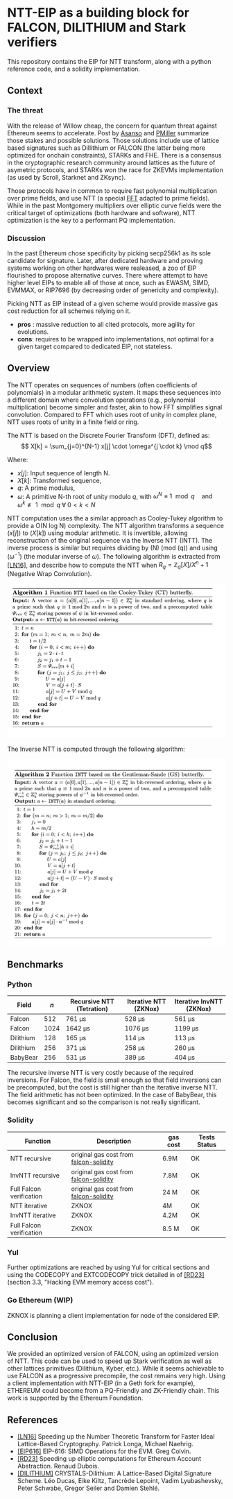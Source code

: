 # NTT-EIP as a building block for FALCON, DILITHIUM and Stark verifiers

This repository contains the EIP for NTT transform, along with a python reference code, and a solidity implementation.

## Context 

### The threat
With the release of Willow cheap, the concern for quantum threat against Ethereum seems to accelerate. Post by [Asanso](https://ethresear.ch/t/so-you-wanna-post-quantum-ethereum-transaction-signature/21291) and [PMiller](https://ethresear.ch/t/tidbits-of-post-quantum-eth/21296) summarize those stakes and possible solutions. Those solutions include use of lattice based signatures such as Dillithium or FALCON (the latter being more optimized for onchain constraints), STARKs and FHE. There is a consensus in the cryptographic research community around lattices as the future of asymetric protocols, and STARKs won the race for ZKEVMs implementation (as used by Scroll, Starknet and ZKsync).

Those protocols have in common to require fast polynomial multiplication over prime fields, and use NTT (a special [FFT](https://vitalik.eth.limo/general/2019/05/12/fft.html) adapted to prime fields). While in the past Montgomery multipliers over elliptic curve fields were the critical target of optimizations (both hardware and software), NTT optimization is the key to a performant PQ implementation.

### Discussion

In the past Ethereum chose specificity by picking secp256k1 as its sole candidate for signature. Later, after dedicated hardware and proving systems working on other hardwares were realeased, a zoo of EIP flourished to propose alternative curves. There where attempt to have higher level EIPs to enable all of those at once, such as EWASM, SIMD, EVMMAX,  or RIP7696 (by decreasing order of genericity and complexity).

Picking NTT as EIP instead of a given scheme would provide massive gas cost reduction for all schemes relying on it.
- **pros** : massive reduction to all cited protocols, more agility for evolutions.
- **cons**:  requires to be wrapped into  implementations, not optimal for a given target compared to dedicated EIP, not stateless.

## Overview

The NTT operates on sequences of numbers (often coefficients of polynomials) in a modular arithmetic system. It maps these sequences into a different domain where convolution operations (e.g., polynomial multiplication) become simpler and faster, akin to how FFT simplifies signal convolution. Compared to FFT which uses root of unity in complex plane, NTT uses roots of unity in a finite field or ring. 

The NTT is based on the Discrete Fourier Transform (DFT), defined as:
$$
X[k] = \sum_{j=0}^{N-1} x[j] \cdot \omega^{j \cdot k} \mod q$$

Where:
- $x[j]$: Input sequence of length N.
- $X[k]$: Transformed sequence,
- $q$: A prime modulus,
- $\omega$: A primitive N-th root of unity modulo $q$, with
$\omega^N \equiv 1 \mod q \quad \text{and} \quad \omega^k \not\equiv 1 \mod q \; \forall \; 0 < k < N$

NTT computation uses the a similar approach as Cooley-Tukey algorithm to provide a O(N log N) complexity. The NTT algorithm transforms a sequence $(x[j])$ to $(X[k])$ using modular arithmetic. It is invertible, allowing reconstruction of the original sequence via the Inverse NTT (INTT). The inverse process is similar but requires dividing by \(N\) (mod \(q\)) and using $(\omega^{-1}$) (the modular inverse of $\omega$). The following algorithm is extracted from 
[[LN16]](https://eprint.iacr.org/2016/504.pdf), and describe how to compute the NTT when $R_q= \mathbb{Z}_q[X]/X^n+1$ (Negative Wrap Convolution).

![alt text](image.png)

The Inverse NTT is computed through the following algorithm:

![alt text](image-1.png)

## Benchmarks

### Python

| Field | $n$ | Recursive NTT (Tetration) | Iterative NTT (ZKNox) | Iterative InvNTT (ZKNox)|
|-|-|-|-|-|
|Falcon   | 512  | 761 μs  | 528 μs  | 561 μs  |
|Falcon   | 1024 | 1642 μs | 1076 μs | 1199 μs |
|Dilithium| 128  | 165 μs  | 114 μs  | 113 μs  |
|Dilithium| 256  | 371 μs  | 258 μs  | 260 μs  |
|BabyBear | 256  | 531 μs  | 389 μs  | 404 μs  |

The recursive inverse NTT is very costly because of the required inversions. For Falcon, the field is small enough so that field inversions can be precomputed, but the cost is still higher than the iterative inverse NTT.
The field arithmetic has not been optimized. In the case of BabyBear, this becomes significant and so the comparison is not really significant.

### Solidity


| Function                   | Description               | gas cost | Tests Status |
|------------------------|---------------------|---------------------|---------------------|
| NTT recursive       | original gas cost from [falcon-solidity](https://github.com/Tetration-Lab/falcon-solidity/blob/main/src/Falcon.sol)         | 6.9M | OK|
| InvNTT recursive          | original gas cost from [falcon-solidity](https://github.com/Tetration-Lab/falcon-solidity/blob/main/src/Falcon.sol)  | 7.8M | OK|
| Full Falcon verification         | original gas cost from [falcon-solidity](https://github.com/Tetration-Lab/falcon-solidity/blob/main/src/Falcon.sol)  | 24 M| OK|
| NTT iterative      | ZKNOX  |  4M | OK|
|  InvNTT iterative       | ZKNOX | 4.2M | OK|
| Full Falcon verification          | ZKNOX  | 8.5 M| OK|


### Yul


Further optimizations are reached by using Yul for critical sections and using the CODECOPY and EXTCODECOPY trick detailed in of [[RD23]](https://eprint.iacr.org/2023/939.pdf) (section 3.3, "Hacking EVM memory access cost"). 



### Go Ethereum (WIP)

ZKNOX is planning a client implementation for node of the considered EIP.

## Conclusion

We provided an optimized version of FALCON, using an optimized version of NTT. This code can be used to speed up Stark verification as well as other lattices primitives (Dilithium, Kyber, etc.). While it seems achievable to use FALCON as a progressive precompile, the cost remains very high. Using a client implementation with NTT-EIP (in a Geth fork for example), ETHEREUM could become from a PQ-Friendly and ZK-Friendly chain. This work is supported by the Ethereum Foundation.


## References

- [[LN16]](https://eprint.iacr.org/2016/504.pdf) Speeding up the Number Theoretic Transform for Faster Ideal Lattice-Based Cryptography. Patrick Longa, Michael Naehrig.
- [[EIP616]](https://eips.ethereum.org/EIPS/eip-616) EIP-616: SIMD Operations for the EVM. Greg Colvin.
- [[RD23]](https://eprint.iacr.org/2023/939.pdf) Speeding up elliptic computations for Ethereum Account Abstraction. Renaud Dubois.
- [[DILITHIUM]](https://eprint.iacr.org/2017/633.pdf) CRYSTALS-Dilithium: A Lattice-Based Digital Signature Scheme. Léo Ducas, Eike Kiltz, Tancrède Lepoint, Vadim Lyubashevsky, Peter Schwabe, Gregor Seiler and Damien Stehlé.